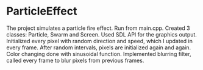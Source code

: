 # ParticleEffect
 
The project simulates a particle fire effect. Run from main.cpp.
Created 3 classes: Particle, Swarm and Screen.
Used SDL API for the graphics output.
Initialized every pixel with random direction and speed, which I updated in every frame.
After random intervals, pixels are initialized again and again.
Color changing done with sinusoidal function.
Implemented blurring filter, called every frame to blur pixels from previous frames.